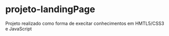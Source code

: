 # projeto-landingPage
 Projeto realizado como forma de execitar conhecimentos em HMTL5/CSS3 e JavaScript
